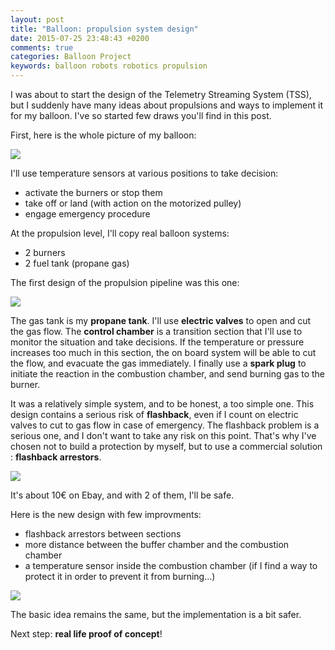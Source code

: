 ```yaml
---
layout: post
title: "Balloon: propulsion system design"
date: 2015-07-25 23:48:43 +0200
comments: true
categories: Balloon Project
keywords: balloon robots robotics propulsion
---
```


I was about to start the design of the Telemetry Streaming System (TSS), but I suddenly have many ideas about propulsions and ways to implement it for my balloon.
I've so started few draws you'll find in this post.

<!-- more -->

First, here is the whole picture of my balloon:

<p class="image center">
  <img src="/images/2015/07/Robot_Balloon_whole_design_v1.jpg">
</p>

I'll use temperature sensors at various positions to take decision:

- activate the burners or stop them
- take off or land (with action on the motorized pulley)
- engage emergency procedure

At the propulsion level, I'll copy real balloon systems:

- 2 burners
- 2 fuel tank (propane gas)

The first design of the propulsion pipeline was this one:

<p class="image center">
  <img src="/images/2015/07/Robot_Balloon_Propulsion_System_v1.jpg">
</p>

The gas tank is my **propane tank**. I'll use **electric valves** to open and cut the gas flow. The **control chamber** is a transition section that I'll use to monitor the situation and take decisions. If the temperature or pressure increases too much in this section, the on board system will be able to cut the flow, and evacuate the gas immediately.
I finally use a **spark plug** to initiate the reaction in the combustion chamber, and send burning gas to the burner.

It was a relatively simple system, and to be honest, a too simple one. This design contains a serious risk of **flashback**, even if I count on electric valves to cut to gas flow in case of emergency.
The flashback problem is a serious one, and I don't want to take any risk on this point.
That's why I've chosen not to build a protection by myself, but to use a commercial solution : **flashback arrestors**.

<p class="image center">
  <img src="/images/2015/07/Torch_Flashback_Arrestor.jpg">
</p>

It's about 10€ on Ebay, and with 2 of them, I'll be safe.

Here is the new design with few improvments:

- flashback arrestors between sections
- more distance between the buffer chamber and the combustion chamber
- a temperature sensor inside the combustion chamber (if I find a way to protect it in order to prevent it from burning...)

<p class="image center">
  <img src="/images/2015/07/Robot_Balloon_Propulsion_System_v2.jpg">
</p>

The basic idea remains the same, but the implementation is a bit safer.

Next step: **real life proof of concept**!